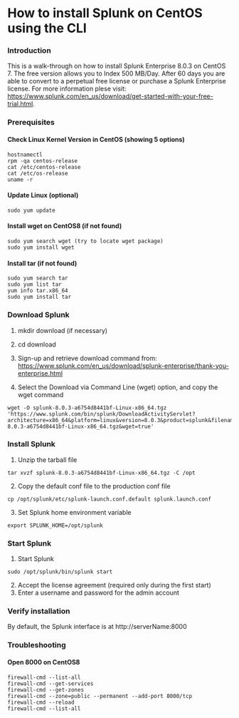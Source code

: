 # How to install Splunk on CentOS using the CLI

### Introduction
This is a walk-through on how to install Splunk Enterprise 8.0.3 on CentOS 7. The free version allows you to Index 500 MB/Day. After 60 days you are able to convert to a perpetual free license or purchase a Splunk Enterprise license. For more information plese visit: https://www.splunk.com/en_us/download/get-started-with-your-free-trial.html.

### Prerequisites

#### Check Linux Kernel Version in CentOS (showing 5 options)
```
hostnamectl
rpm -qa centos-release
cat /etc/centos-release
cat /etc/os-release
uname -r
```
#### Update Linux (optional)
```
sudo yum update
```

#### Install wget on CentOS8 (if not found)
```
sudo yum search wget (try to locate wget package)
sudo yum install wget
```
#### Install tar (if not found)
```
sudo yum search tar
sudo yum list tar
yum info tar.x86_64
sudo yum install tar
```

### Download Splunk
1. mkdir download (if necessary)
2. cd download
3. Sign-up and retrieve download command from: https://www.splunk.com/en_us/download/splunk-enterprise/thank-you-enterprise.html

4. Select the Download via Command Line (wget) option, and copy the wget command
```
wget -O splunk-8.0.3-a6754d8441bf-Linux-x86_64.tgz 'https://www.splunk.com/bin/splunk/DownloadActivityServlet?architecture=x86_64&platform=linux&version=8.0.3&product=splunk&filename=splunk-8.0.3-a6754d8441bf-Linux-x86_64.tgz&wget=true'
```
### Install Splunk
1. Unzip the tarball file
```
tar xvzf splunk-8.0.3-a6754d8441bf-Linux-x86_64.tgz -C /opt
```
2. Copy the default conf file to the production conf file
```
cp /opt/splunk/etc/splunk-launch.conf.default splunk.launch.conf
```
3. Set Splunk home environment variable
```
export SPLUNK_HOME=/opt/splunk
```
### Start Splunk
1. Start Splunk
```
sudo /opt/splunk/bin/splunk start
```
2. Accept the license agreement (required only during the first start)
3. Enter a username and password for the admin account

### Verify installation
By default, the Splunk interface is at http://serverName:8000

### Troubleshooting

#### Open 8000 on CentOS8
```
firewall-cmd --list-all
firewall-cmd --get-services
firewall-cmd --get-zones
firewall-cmd --zone=public --permanent --add-port 8000/tcp
firewall-cmd --reload
firewall-cmd --list-all
```
